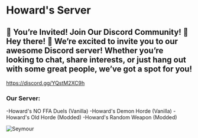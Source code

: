 # **Howard's Server**
## **🌟 You’re Invited! Join Our Discord Community! 🌟 Hey there! 🎉 We’re excited to invite you to our awesome Discord server! Whether you’re looking to chat, share interests, or just hang out with some great people, we’ve got a spot for you!**
<a id="Hyperlink example - Mordhau Discord">https://discord.gg/YQstM2XC9h
### **Our Server:**
-Howard's NO FFA Duels (Vanilla)
-Howard's Demon Horde (Vanilla)
-Howard's Old Horde (Modded)
-Howard's Random Weapon (Modded)

![Seymour](https://cdn.discordapp.com/attachments/1106990237445537946/1107457046779011134/Kettlepig_Howard.png?ex=66fc8cbf&is=66fb3b3f&hm=f77d6722b00e0dfaae7552ac2fba0308de72dfabea929c4b7a2e1885f0449c8c&)
